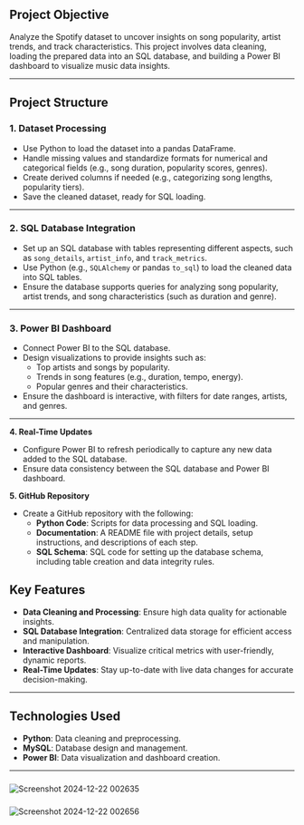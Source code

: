 ## Project Objective

Analyze the Spotify dataset to uncover insights on song popularity, artist trends, and track characteristics. This project involves data cleaning, loading the prepared data into an SQL database, and building a Power BI dashboard to visualize music data insights.

---

## Project Structure

### 1. Dataset Processing

- Use Python to load the dataset into a pandas DataFrame.
- Handle missing values and standardize formats for numerical and categorical fields (e.g., song duration, popularity scores, genres).
- Create derived columns if needed (e.g., categorizing song lengths, popularity tiers).
- Save the cleaned dataset, ready for SQL loading.

---

### 2. SQL Database Integration

- Set up an SQL database with tables representing different aspects, such as `song_details`, `artist_info`, and `track_metrics`.
- Use Python (e.g., `SQLAlchemy` or pandas `to_sql`) to load the cleaned data into SQL tables.
- Ensure the database supports queries for analyzing song popularity, artist trends, and song characteristics (such as duration and genre).

---

### 3. Power BI Dashboard

- Connect Power BI to the SQL database.
- Design visualizations to provide insights such as:
    - Top artists and songs by popularity.
    - Trends in song features (e.g., duration, tempo, energy).
    - Popular genres and their characteristics.
- Ensure the dashboard is interactive, with filters for date ranges, artists, and genres.

---

**4. Real-Time Updates**

- Configure Power BI to refresh periodically to capture any new data added to the SQL database.
- Ensure data consistency between the SQL database and Power BI dashboard.

 **5. GitHub Repository**

- Create a GitHub repository with the following:
    - **Python Code**: Scripts for data processing and SQL loading.
    - **Documentation**: A README file with project details, setup instructions, and descriptions of each step.
    - **SQL Schema**: SQL code for setting up the database schema, including table creation and data integrity rules.
 
## Key Features  
- **Data Cleaning and Processing**: Ensure high data quality for actionable insights.  
- **SQL Database Integration**: Centralized data storage for efficient access and manipulation.  
- **Interactive Dashboard**: Visualize critical metrics with user-friendly, dynamic reports.  
- **Real-Time Updates**: Stay up-to-date with live data changes for accurate decision-making.  

---

## Technologies Used  
- **Python**: Data cleaning and preprocessing.  
- **MySQL**: Database design and management.  
- **Power BI**: Data visualization and dashboard creation.
---
 ### 
 ![Screenshot 2024-12-22 002635](https://github.com/user-attachments/assets/0e7bcd58-6d41-43d2-bb30-7f154d8d0c25)
 ###  
 ![Screenshot 2024-12-22 002656](https://github.com/user-attachments/assets/a74cdc51-fc49-469a-a5a3-ebdcbc22f65c)


